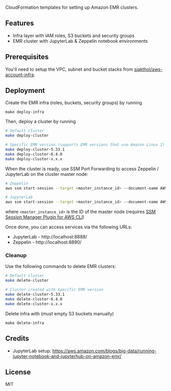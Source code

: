 CloudFormation templates for setting up Amazon EMR clusters.

## Features

* Infra layer with IAM roles, S3 buckets and security groups
* EMR cluster with JupyterLab & Zeppelin notebook environments

## Prerequisites

You'll need to setup the VPC, subnet and bucket stacks from [sjakthol/aws-account-infra](https://github.com/sjakthol/aws-account-infra).

## Deployment

Create the EMR infra (roles, buckets, security groups) by running

```
make deploy-infra
```

Then, deploy a cluster by running

```bash
# Default cluster
make deploy-cluster

# Specific EMR version (supports EMR versions that use Amazon Linux 2)
make deploy-cluster-5.33.1
make deploy-cluster-6.4.0
make deploy-cluster-x.x.x
```

When the cluster is ready, use SSM Port Forwarding to access Zeppelin / JupyterLab on the cluster master node:
```bash
# Zeppelin
aws ssm start-session --target <master_instance_id> --document-name AWS-StartPortForwardingSession --parameters '{"portNumber":["8890"],"localPortNumber":["8890"]}'

# JupyterLab
aws ssm start-session --target <master_instance_id> --document-name AWS-StartPortForwardingSession --parameters '{"portNumber":["8888"],"localPortNumber":["8888"]}'
```

where `<master_instance_id>` is the ID of the master node (requires [SSM Session Manager Plugin for AWS CLI](https://docs.aws.amazon.com/systems-manager/latest/userguide/session-manager-working-with-install-plugin.html))

Once done, you can access services via the following URLs:
* JupyterLab - http://localhost:8888/
* Zeppelin - http://localhost:8890/

### Cleanup

Use the following commands to delete EMR clusters:

```bash
# Default cluster
make delete-cluster

# Cluster created with specific EMR version
make delete-cluster-5.33.1
make delete-cluster-6.4.0
make delete-cluster-x.x.x
```

Delete infra with (must empty S3 buckets manually)

```
make delete-infra
```

## Credits
* JupyterLab setup: https://aws.amazon.com/blogs/big-data/running-jupyter-notebook-and-jupyterhub-on-amazon-emr/

## License

MIT
